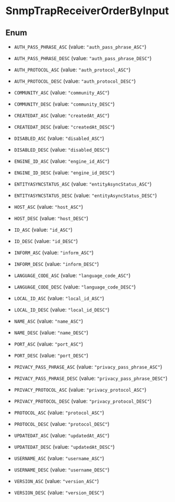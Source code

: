 

# SnmpTrapReceiverOrderByInput

## Enum


* `AUTH_PASS_PHRASE_ASC` (value: `"auth_pass_phrase_ASC"`)

* `AUTH_PASS_PHRASE_DESC` (value: `"auth_pass_phrase_DESC"`)

* `AUTH_PROTOCOL_ASC` (value: `"auth_protocol_ASC"`)

* `AUTH_PROTOCOL_DESC` (value: `"auth_protocol_DESC"`)

* `COMMUNITY_ASC` (value: `"community_ASC"`)

* `COMMUNITY_DESC` (value: `"community_DESC"`)

* `CREATEDAT_ASC` (value: `"createdAt_ASC"`)

* `CREATEDAT_DESC` (value: `"createdAt_DESC"`)

* `DISABLED_ASC` (value: `"disabled_ASC"`)

* `DISABLED_DESC` (value: `"disabled_DESC"`)

* `ENGINE_ID_ASC` (value: `"engine_id_ASC"`)

* `ENGINE_ID_DESC` (value: `"engine_id_DESC"`)

* `ENTITYASYNCSTATUS_ASC` (value: `"entityAsyncStatus_ASC"`)

* `ENTITYASYNCSTATUS_DESC` (value: `"entityAsyncStatus_DESC"`)

* `HOST_ASC` (value: `"host_ASC"`)

* `HOST_DESC` (value: `"host_DESC"`)

* `ID_ASC` (value: `"id_ASC"`)

* `ID_DESC` (value: `"id_DESC"`)

* `INFORM_ASC` (value: `"inform_ASC"`)

* `INFORM_DESC` (value: `"inform_DESC"`)

* `LANGUAGE_CODE_ASC` (value: `"language_code_ASC"`)

* `LANGUAGE_CODE_DESC` (value: `"language_code_DESC"`)

* `LOCAL_ID_ASC` (value: `"local_id_ASC"`)

* `LOCAL_ID_DESC` (value: `"local_id_DESC"`)

* `NAME_ASC` (value: `"name_ASC"`)

* `NAME_DESC` (value: `"name_DESC"`)

* `PORT_ASC` (value: `"port_ASC"`)

* `PORT_DESC` (value: `"port_DESC"`)

* `PRIVACY_PASS_PHRASE_ASC` (value: `"privacy_pass_phrase_ASC"`)

* `PRIVACY_PASS_PHRASE_DESC` (value: `"privacy_pass_phrase_DESC"`)

* `PRIVACY_PROTOCOL_ASC` (value: `"privacy_protocol_ASC"`)

* `PRIVACY_PROTOCOL_DESC` (value: `"privacy_protocol_DESC"`)

* `PROTOCOL_ASC` (value: `"protocol_ASC"`)

* `PROTOCOL_DESC` (value: `"protocol_DESC"`)

* `UPDATEDAT_ASC` (value: `"updatedAt_ASC"`)

* `UPDATEDAT_DESC` (value: `"updatedAt_DESC"`)

* `USERNAME_ASC` (value: `"username_ASC"`)

* `USERNAME_DESC` (value: `"username_DESC"`)

* `VERSION_ASC` (value: `"version_ASC"`)

* `VERSION_DESC` (value: `"version_DESC"`)



